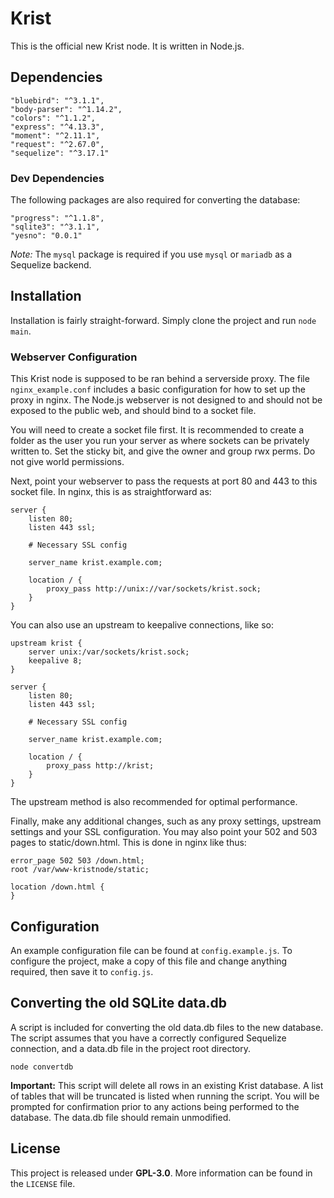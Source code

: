 # Krist

This is the official new Krist node. It is written in Node.js.

## Dependencies

    "bluebird": "^3.1.1",
    "body-parser": "^1.14.2",
    "colors": "^1.1.2",
    "express": "^4.13.3",
    "moment": "^2.11.1",
    "request": "^2.67.0",
    "sequelize": "^3.17.1"

### Dev Dependencies

The following packages are also required for converting the database:

    "progress": "^1.1.8",
    "sqlite3": "^3.1.1",
    "yesno": "0.0.1"

_Note:_ The `mysql` package is required if you use `mysql` or `mariadb` as a Sequelize backend.

## Installation

Installation is fairly straight-forward. Simply clone the project and run `node main`.

### Webserver Configuration

This Krist node is supposed to be ran behind a serverside proxy. The file `nginx_example.conf` includes a basic
configuration for how to set up the proxy in nginx. The Node.js webserver is not designed to and should not be exposed
to the public web, and should bind to a socket file.

You will need to create a socket file first. It is recommended to create a folder as the user you run your server as
where sockets can be privately written to. Set the sticky bit, and give the owner and group rwx perms. Do not give
world permissions.

Next, point your webserver to pass the requests at port 80 and 443 to this socket file. In nginx, this is as
straightforward as:

```
server {
    listen 80;
    listen 443 ssl;

    # Necessary SSL config

    server_name krist.example.com;

    location / {
        proxy_pass http://unix://var/sockets/krist.sock;
    }
}
```

You can also use an upstream to keepalive connections, like so:


```
upstream krist {
	server unix:/var/sockets/krist.sock;
	keepalive 8;
}

server {
    listen 80;
    listen 443 ssl;

    # Necessary SSL config

    server_name krist.example.com;

    location / {
        proxy_pass http://krist;
    }
}
```

The upstream method is also recommended for optimal performance.

Finally, make any additional changes, such as any proxy settings, upstream settings and your SSL configuration. You may
also point your 502 and 503 pages to static/down.html. This is done in nginx like thus:

```
error_page 502 503 /down.html;
root /var/www-kristnode/static;

location /down.html {
}
```

## Configuration

An example configuration file can be found at `config.example.js`. To configure the project, make a copy of this
file and change anything required, then save it to `config.js`.

## Converting the old SQLite data.db

A script is included for converting the old data.db files to the new database. The script assumes that you have
a correctly configured Sequelize connection, and a data.db file in the project root directory.

```
node convertdb
```

**Important:** This script will delete all rows in an existing Krist database. A list of tables that will be truncated
is listed when running the script. You will be prompted for confirmation prior to any actions being performed to
the database. The data.db file should remain unmodified.

## License

This project is released under **GPL-3.0**. More information can be found in the `LICENSE` file.
